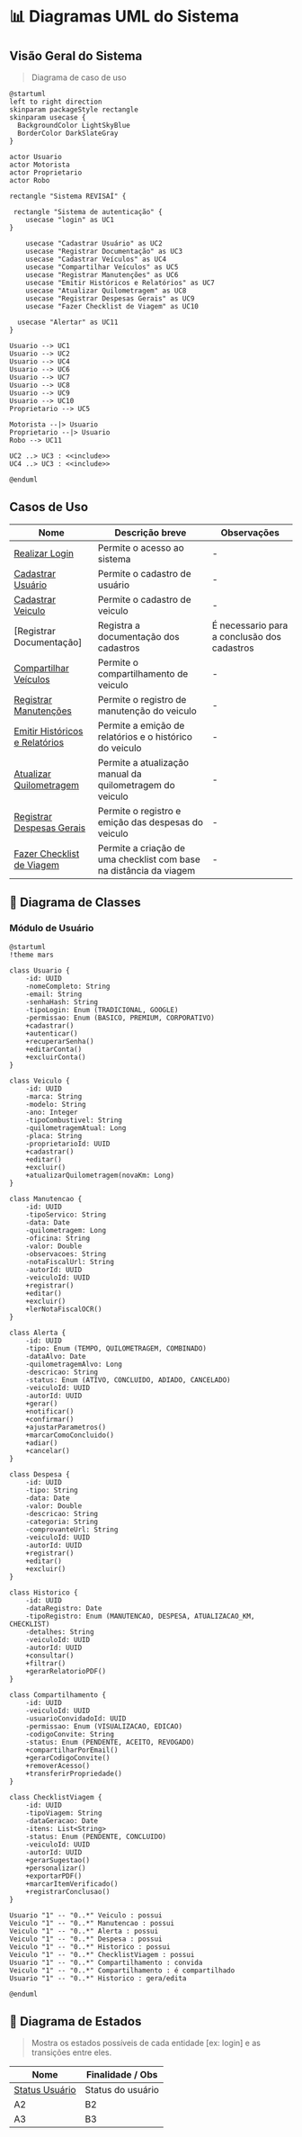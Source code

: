 # 📊 Diagramas UML do Sistema

## Visão Geral do Sistema

> Diagrama de caso de uso

```puml
@startuml
left to right direction
skinparam packageStyle rectangle
skinparam usecase {
  BackgroundColor LightSkyBlue
  BorderColor DarkSlateGray
}

actor Usuario
actor Motorista
actor Proprietario
actor Robo

rectangle "Sistema REVISAÍ" {

 rectangle "Sistema de autenticação" {
    usecase "login" as UC1
}
  
    usecase "Cadastrar Usuário" as UC2
    usecase "Registrar Documentação" as UC3
    usecase "Cadastrar Veículos" as UC4
    usecase "Compartilhar Veículos" as UC5
    usecase "Registrar Manutenções" as UC6
    usecase "Emitir Históricos e Relatórios" as UC7
    usecase "Atualizar Quilometragem" as UC8
    usecase "Registrar Despesas Gerais" as UC9
    usecase "Fazer Checklist de Viagem" as UC10
  
  usecase "Alertar" as UC11
}

Usuario --> UC1
Usuario --> UC2
Usuario --> UC4
Usuario --> UC6
Usuario --> UC7
Usuario --> UC8
Usuario --> UC9
Usuario --> UC10
Proprietario --> UC5

Motorista --|> Usuario
Proprietario --|> Usuario
Robo --> UC11

UC2 ..> UC3 : <<include>>
UC4 ..> UC3 : <<include>>

@enduml
```

## Casos de Uso

| Nome                               | Descrição breve             | Observações |
| ---------------------------------- | --------------------------- | ----------- |
| [Realizar Login](./UC_login.md) | Permite o acesso ao sistema | -           |
| [Cadastrar Usuário](./UC_Cadastro_Usuário.md) | Permite o cadastro de usuário | -           |
| [Cadastrar Veiculo](./UC_Cadastro_Veículo.md) | Permite o cadastro de veiculo | -           |
| [Registrar Documentação] | Registra a documentação dos cadastros | É necessario para a conclusão dos cadastros |
| [Compartilhar Veículos](./UC_Compartilhar_Veículo.md) | Permite o compartilhamento de veiculo | -           |
| [Registrar Manutenções](./UC_Manutenção.md) | Permite o registro de manutenção do veiculo | -           |
| [Emitir Históricos e Relatórios](./UC_Emitir_Relatório.md) | Permite a emição de relatórios e o histórico do veiculo | -           |
| [Atualizar Quilometragem](./UC_Quilometragem.md) | Permite a atualização manual da quilometragem do veiculo | -           |
| [Registrar Despesas Gerais](./UC_Registro_Despesas.md) | Permite o registro e emição das despesas do veiculo | -           |
| [Fazer Checklist de Viagem](./UC_Checklist.md) | Permite a criação de uma checklist com base na distância da viagem | -           |


## 🔹 Diagrama de Classes

### Módulo de Usuário

```plantuml
@startuml
!theme mars

class Usuario {
    -id: UUID
    -nomeCompleto: String
    -email: String
    -senhaHash: String
    -tipoLogin: Enum (TRADICIONAL, GOOGLE)
    -permissao: Enum (BASICO, PREMIUM, CORPORATIVO)
    +cadastrar()
    +autenticar()
    +recuperarSenha()
    +editarConta()
    +excluirConta()
}

class Veiculo {
    -id: UUID
    -marca: String
    -modelo: String
    -ano: Integer
    -tipoCombustivel: String
    -quilometragemAtual: Long
    -placa: String
    -proprietarioId: UUID
    +cadastrar()
    +editar()
    +excluir()
    +atualizarQuilometragem(novaKm: Long)
}

class Manutencao {
    -id: UUID
    -tipoServico: String
    -data: Date
    -quilometragem: Long
    -oficina: String
    -valor: Double
    -observacoes: String
    -notaFiscalUrl: String
    -autorId: UUID
    -veiculoId: UUID
    +registrar()
    +editar()
    +excluir()
    +lerNotaFiscalOCR()
}

class Alerta {
    -id: UUID
    -tipo: Enum (TEMPO, QUILOMETRAGEM, COMBINADO)
    -dataAlvo: Date
    -quilometragemAlvo: Long
    -descricao: String
    -status: Enum (ATIVO, CONCLUIDO, ADIADO, CANCELADO)
    -veiculoId: UUID
    -autorId: UUID
    +gerar()
    +notificar()
    +confirmar()
    +ajustarParametros()
    +marcarComoConcluido()
    +adiar()
    +cancelar()
}

class Despesa {
    -id: UUID
    -tipo: String
    -data: Date
    -valor: Double
    -descricao: String
    -categoria: String
    -comprovanteUrl: String
    -veiculoId: UUID
    -autorId: UUID
    +registrar()
    +editar()
    +excluir()
}

class Historico {
    -id: UUID
    -dataRegistro: Date
    -tipoRegistro: Enum (MANUTENCAO, DESPESA, ATUALIZACAO_KM, CHECKLIST)
    -detalhes: String
    -veiculoId: UUID
    -autorId: UUID
    +consultar()
    +filtrar()
    +gerarRelatorioPDF()
}

class Compartilhamento {
    -id: UUID
    -veiculoId: UUID
    -usuarioConvidadoId: UUID
    -permissao: Enum (VISUALIZACAO, EDICAO)
    -codigoConvite: String
    -status: Enum (PENDENTE, ACEITO, REVOGADO)
    +compartilharPorEmail()
    +gerarCodigoConvite()
    +removerAcesso()
    +transferirPropriedade()
}

class ChecklistViagem {
    -id: UUID
    -tipoViagem: String
    -dataGeracao: Date
    -itens: List<String>
    -status: Enum (PENDENTE, CONCLUIDO)
    -veiculoId: UUID
    -autorId: UUID
    +gerarSugestao()
    +personalizar()
    +exportarPDF()
    +marcarItemVerificado()
    +registrarConclusao()
}

Usuario "1" -- "0..*" Veiculo : possui
Veiculo "1" -- "0..*" Manutencao : possui
Veiculo "1" -- "0..*" Alerta : possui
Veiculo "1" -- "0..*" Despesa : possui
Veiculo "1" -- "0..*" Historico : possui
Veiculo "1" -- "0..*" ChecklistViagem : possui
Usuario "1" -- "0..*" Compartilhamento : convida
Veiculo "1" -- "0..*" Compartilhamento : é compartilhado
Usuario "1" -- "0..*" Historico : gera/edita

@enduml

```


## 🔹 Diagrama de Estados

> Mostra os estados possíveis de cada entidade [ex: login] e as transições entre eles.

| Nome                            | Finalidade / Obs  |
| ------------------------------- | ----------------- |
| [Status Usuário](./DE_login.md) | Status do usuário |
| A2                              | B2                |
| A3                              | B3                |

